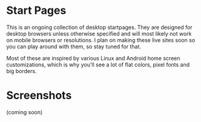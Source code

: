 # Start Pages
This is an ongoing collection of desktop startpages. They are designed for desktop browsers unless otherwise specified and will most likely not work on mobile browsers or resolutions. I plan on making these live sites soon so you can play around with them, so stay tuned for that.

Most of these are inspired by various Linux and Android home screen customizations, which is why you'll see a lot of flat colors, pixel fonts and big borders.

# Screenshots
(coming soon)